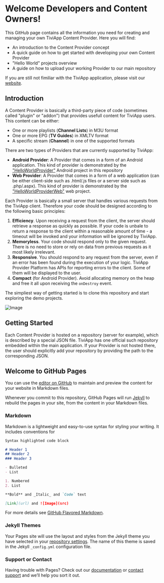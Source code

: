 # Welcome Developers and Content Owners!

This GitHub page contains all the information you need for creating and managing your own TiviApp Content Provider. 
Here you will find:
- An introduction to the Content Provider concept
- A quick guide on how to get started with developing your own Content Provider
- "Hello World" projects overview
- A guide on how to upload your working Provider to our main repository
 
 If you are still not fimiliar with the TiviApp application, please visit our [website](http://tiviapplive.com).
 
## Introduction
 
 A Content Provider is basically a third-party piece of code (sometimes called "plugin" or "addon") that provides usefull content for TiviApp users. This content can be either:
 - One or more playlists (**Channel Lists**) in M3U format
 - One or more EPG (**TV Guides**) in XMLTV format
 - A specific stream (**Channel**) in one of the supported formats 

 
 There are two types of Providers that are currently supported by TiviApp:
 - **Android Provider**: A Provider that comes in a form of an Android application. This kind of provider is demonstrated by the ["HelloWorldProvider"](HelloWorldProvider) Android project in this repository
 - **Web Provider**: A Provider that comes in a form of a web application (can be either client-side such as .html/.js files or a server side such as .php/.aspx). This kind of provider is demonstrated by the ["HelloWorldProviderWeb"](HelloWorldProviderWeb) web project.
 
 Each Provider is basically a small server that handles various requests from the TiviApp client. Therefore your code should be designed according to the following basic principles:
 1. **Efficiency**. Upon receiving a request from the client, the server should retrieve a response as quickly as possible. If your code is unbale to return a response to the client within a reasonable amount of time - a timeout will be invoked and your information will be ignored by TiviApp.
 2. **Memoryless**. Your code should respond only to the given request. There is no need to store or rely on data from previous requests as it most likely irrelevant.
 3. **Responsive**. You should respond to any request from the server, even if an error has been found during the execution of your logic. TiviApp Provider Platform has APIs for reporting errors to the client. Some of them will be displayed to the user.
 4. **Compact** (for Android Provider). Avoid allocating memory on the heap and free it all upon receiving the ```onDestroy``` event.
 
 The simpliest way of getting started is to clone this repository and start exploring the demo projects. 
 
 ![Image](https://github.com/montezumba/TiviAppDev/raw/master/Resources/drama_fullscreen.PNG)

## Getting Started

 
 Each Content Provider is hosted on a repository (server for example), which is described by a special JSON file. TiviApp has one official such repository embedded within the main application. If your Provider is not hosted there, the user should explicitly add your repository by providing the path to the corresponding JSON.
## Welcome to GitHub Pages

You can use the [editor on GitHub](https://github.com/montezumba/TiviAppDev/edit/master/README.md) to maintain and preview the content for your website in Markdown files.

Whenever you commit to this repository, GitHub Pages will run [Jekyll](https://jekyllrb.com/) to rebuild the pages in your site, from the content in your Markdown files.

### Markdown

Markdown is a lightweight and easy-to-use syntax for styling your writing. It includes conventions for

```markdown
Syntax highlighted code block

# Header 1
## Header 2
### Header 3

- Bulleted
- List

1. Numbered
2. List

**Bold** and _Italic_ and `Code` text

[Link](url) and ![Image](src)
```

For more details see [GitHub Flavored Markdown](https://guides.github.com/features/mastering-markdown/).

### Jekyll Themes

Your Pages site will use the layout and styles from the Jekyll theme you have selected in your [repository settings](https://github.com/montezumba/TiviAppDev/settings). The name of this theme is saved in the Jekyll `_config.yml` configuration file.

### Support or Contact

Having trouble with Pages? Check out our [documentation](https://help.github.com/categories/github-pages-basics/) or [contact support](https://github.com/contact) and we’ll help you sort it out.
